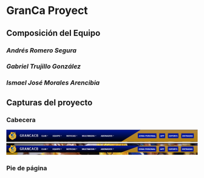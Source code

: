 # **GranCa Proyect**
## Composición del Equipo
### *Andrés Romero Segura*
### *Gabriel Trujillo González*
### *Ismael José Morales Arencibia*
## Capturas del proyecto
### Cabecera
![Cabecera - Ancho Laptop - Fijada arriba](readme_files/capturas/cabecera_laptop_top.png)
![Cabecera - Ancho Laptop - Fijada al hacer scroll](readme_files/capturas/cabecera_laptop_fixed.png)
### Pie de página